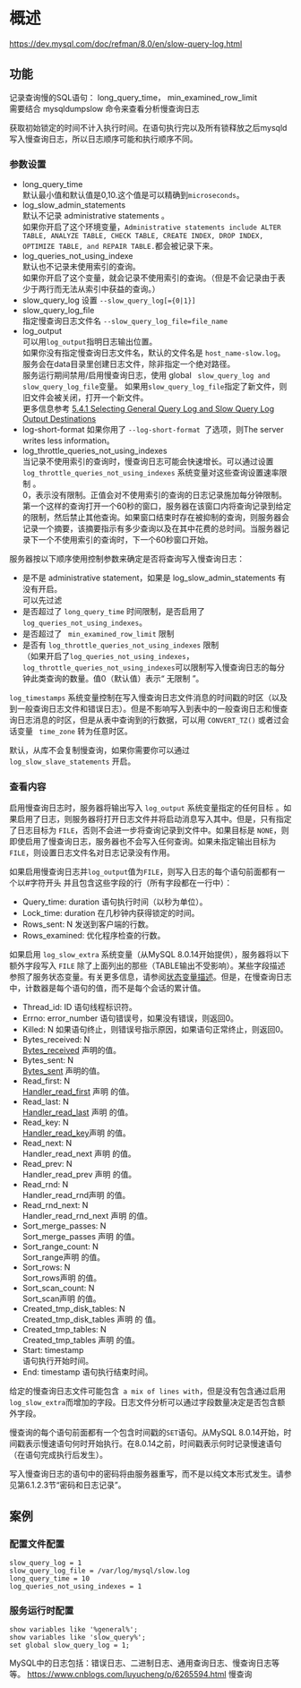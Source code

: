 # 概述

https://dev.mysql.com/doc/refman/8.0/en/slow-query-log.html

## 功能

记录查询慢的SQL语句： long_query_time， min_examined_row_limit  
需要结合 mysqldumpslow 命令来查看分析慢查询日志  

获取初始锁定的时间不计入执行时间。在语句执行完以及所有锁释放之后mysqld写入慢查询日志，所以日志顺序可能和执行顺序不同。  

### 参数设置

- long_query_time  
  默认最小值和默认值是0,10.这个值是可以精确到`microseconds`。
- log_slow_admin_statements  
  默认不记录 administrative statements 。  
  如果你开启了这个环境变量，`Administrative statements include ALTER TABLE, ANALYZE TABLE, CHECK TABLE, CREATE INDEX, DROP INDEX, OPTIMIZE TABLE, and REPAIR TABLE.`都会被记录下来。  
- log_queries_not_using_indexe  
  默认也不记录未使用索引的查询。  
  如果你开启了这个变量，就会记录不使用索引的查询。（但是不会记录由于表少于两行而无法从索引中获益的查询。）   
- slow_query_log
  设置  `--slow_query_log[={0|1}]`  
- slow_query_log_file  
  指定慢查询日志文件名 `--slow_query_log_file=file_name`
-  log_output  
  可以用`log_output`指明日志输出位置。  
  如果你没有指定慢查询日志文件名，默认的文件名是 `host_name-slow.log`。  
  服务会在data目录里创建日志文件，除非指定一个绝对路径。  
  服务运行期间禁用/启用慢查询日志，使用 global ` slow_query_log and slow_query_log_file`变量。 
  如果用`slow_query_log_file`指定了新文件，则旧文件会被关闭，打开一个新文件。  
  更多信息参考 [5.4.1 Selecting General Query Log and Slow Query Log Output Destinations](https://dev.mysql.com/doc/refman/8.0/en/log-destinations.html)
- log-short-format 
  如果你用了 `--log-short-format `了选项，则The server writes less information。
- log_throttle_queries_not_using_indexes  
  当记录不使用索引的查询时，慢查询日志可能会快速增长。可以通过设置 `log_throttle_queries_not_using_indexes` 系统变量对这些查询设置速率限制 。  
  0，表示没有限制。正值会对不使用索引的查询的日志记录施加每分钟限制。第一个这样的查询打开一个60秒的窗口，服务器在该窗口内将查询记录到给定的限制，然后禁止其他查询。如果窗口结束时存在被抑制的查询，则服务器会记录一个摘要，该摘要指示有多少查询以及在其中花费的总时间。当服务器记录下一个不使用索引的查询时，下一个60秒窗口开始。  

服务器按以下顺序使用控制参数来确定是否将查询写入慢查询日志：

- 是不是 administrative statement，如果是 log_slow_admin_statements 有没有开启。  
  可以先过滤
- 是否超过了 `long_query_time` 时间限制，是否启用了 `log_queries_not_using_indexes`。
- 是否超过了 ` min_examined_row_limit` 限制
- 是否有 `log_throttle_queries_not_using_indexes` 限制  
  （如果开启了`log_queries_not_using_indexes`，`log_throttle_queries_not_using_indexes`可以限制写入慢查询日志的每分钟此类查询的数量。值0（默认值）表示“ 无限制 ”。

`log_timestamps` 系统变量控制在写入慢查询日志文件消息的时间戳的时区（以及到一般查询日志文件和错误日志）。但是不影响写入到表中的一般查询日志和慢查询日志消息的时区，但是从表中查询到的行数据，可以用 `CONVERT_TZ()` 或者过会话变量 ` time_zone` 转为任意时区。

默认，从库不会复制慢查询，如果你需要你可以通过 `log_slow_slave_statements` 开启。

### 查看内容

启用慢查询日志时，服务器将输出写入 `log_output` 系统变量指定的任何目标 。如果启用了日志，则服务器将打开日志文件并将启动消息写入其中。但是，只有指定了日志目标为 `FILE`，否则不会进一步将查询记录到文件中。如果目标是 `NONE`，则即使启用了慢查询日志，服务器也不会写入任何查询。如果未指定输出目标为 `FILE`，则设置日志文件名对日志记录没有作用。

如果启用慢查询日志并`log_output`值为`FILE`，则写入日志的每个语句前面都有一个以#字符开头 并且包含这些字段的行（所有字段都在一行中）：

- Query_time: duration  语句执行时间（以秒为单位）。
- Lock_time: duration 在几秒钟内获得锁定的时间。
- Rows_sent: N  发送到客户端的行数。  
- Rows_examined: 优化程序检查的行数。 

如果启用 `log_slow_extra` 系统变量（从MySQL 8.0.14开始提供），服务器将以下额外字段写入 `FILE` 除了上面列出的那些（TABLE输出不受影响）。某些字段描述参照了服务状态变量。有关更多信息，请参阅[状态变量描述](https://dev.mysql.com/doc/refman/8.0/en/server-status-variables.html)。但是，在慢查询日志中，计数器是每个语句的值，而不是每个会话的累计值。

- Thread_id: ID
  语句线程标识符。
- Errno: error_number
  语句错误号，如果没有错误，则返回0。
- Killed: N
  如果语句终止，则错误号指示原因，如果语句正常终止，则返回0。
- Bytes_received: N  
  [Bytes_received](https://dev.mysql.com/doc/refman/8.0/en/server-status-variables.html#statvar_Bytes_received) 声明的值。
- Bytes_sent: N  
  [Bytes_sent](https://dev.mysql.com/doc/refman/8.0/en/server-status-variables.html#statvar_Bytes_received) 声明的值。
- Read_first: N  
  [Handler_read_first](https://dev.mysql.com/doc/refman/8.0/en/server-status-variables.html#statvar_Handler_read_first) 声明 的值。
- Read_last: N  
  [Handler_read_last](https://dev.mysql.com/doc/refman/8.0/en/server-status-variables.html#statvar_Handler_read_first) 声明 的值。
- Read_key: N  
  [Handler_read_key](https://dev.mysql.com/doc/refman/8.0/en/server-status-variables.html#statvar_Handler_read_key)声明 的值。
- Read_next: N  
  Handler_read_next 声明 的值。  
- Read_prev: N  
  Handler_read_prev 声明 的值。  
- Read_rnd: N  
  Handler_read_rnd声明 的值。  
- Read_rnd_next: N  
  Handler_read_rnd_next 声明 的值。
- Sort_merge_passes: N  
  Sort_merge_passes 声明 的值。
- Sort_range_count: N  
  Sort_range声明 的值。  
- Sort_rows: N  
  Sort_rows声明 的值。
- Sort_scan_count: N  
  Sort_scan声明 的值。
- Created_tmp_disk_tables: N  
  Created_tmp_disk_tables 声明 的 值。
- Created_tmp_tables: N  
  Created_tmp_tables 声明 的值。
- Start: timestamp  
  语句执行开始时间。
- End: timestamp
  语句执行结束时间。

给定的慢查询日志文件可能包含` a mix of lines with`，但是没有包含通过启用` log_slow_extra`而增加的字段。日志文件分析可以通过字段数量决定是否包含额外字段。

慢查询的每个语句前面都有一个包含时间戳的`SET`语句。从MySQL 8.0.14开始，时间戳表示慢速语句何时开始执行。在8.0.14之前，时间戳表示何时记录慢速语句（在语句完成执行后发生）。

写入慢查询日志的语句中的密码将由服务器重写，而不是以纯文本形式发生。请参见第6.1.2.3节“密码和日志记录”。

## 案例

### 配置文件配置

```{}
slow_query_log = 1
slow_query_log_file = /var/log/mysql/slow.log
long_query_time = 10
log_queries_not_using_indexes = 1
```

### 服务运行时配置

```{}
show variables like '%general%';
show variables like 'slow_query%';
set global slow_query_log = 1;
```

MySQL中的日志包括：错误日志、二进制日志、通用查询日志、慢查询日志等等。
https://www.cnblogs.com/luyucheng/p/6265594.html 慢查询

